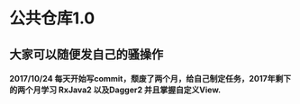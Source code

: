 # 公共仓库1.0
## 大家可以随便发自己的骚操作
#### 2017/10/24 每天开始写commit，颓废了两个月，给自己制定任务，2017年剩下的两个月学习 RxJava2 以及Dagger2 并且掌握自定义View.
